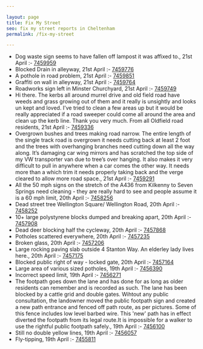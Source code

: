 ```yaml
---

layout: page
title: Fix My Street
seo: fix my street reports in Cheltenham
permalink: /fix-my-street

---
```


<!-- fix_marker starts -->

- Dog waste sign seems to have fallen off lampost it was affixed to., 21st April :- [7459959](https://www.fixmystreet.com/report/7459959)
- Blocked Drain in alleyway, 21st April :- [7459776](https://www.fixmystreet.com/report/7459776)
- A pothole in road problem, 21st April :- [7459851](https://www.fixmystreet.com/report/7459851)
- Graffiti on wall in alleyway, 21st April :- [7459764](https://www.fixmystreet.com/report/7459764)
- Roadworks sign left in Minster Churchyard, 21st April :- [7459749](https://www.fixmystreet.com/report/7459749)
- Hi there. The kerbs all around murrel drive and old field road have weeds and grass growing out of them and it really is unsightly and looks un kept and loved. I’ve tried to clean a few areas up but it would be really appreciated if a road sweeper could come all around the area and clean up the kerb line. Thank you very much. From all Oldfield road residents, 21st April :- [7459336](https://www.fixmystreet.com/report/7459336)
- Overgrown bushes and trees making road narrow. The entire length of the single track road is overgrown it needs cutting back at least 2 foot and the trees with overhanging branches need cutting down all the way along. It’s damaging car wing mirrors and has scratched the top side of my VW transporter van due to tree’s over hanging. It also makes it very difficult to pull in anywhere when a car comes the other way. It needs more than a which trim it needs properly taking back and the verge cleared to allow more road space., 21st April :- [7459291](https://www.fixmystreet.com/report/7459291)
- All the 50 mph signs on the stretch of the A436 from Kilkenny to Seven Springs need cleaning - they are really hard to see and people assume it is a 60 mph limit, 20th April :- [7458256](https://www.fixmystreet.com/report/7458256)
- Dead street tree Wellington Square/ Wellington Road, 20th April :- [7458252](https://www.fixmystreet.com/report/7458252)
- 10+ large polystyrene blocks dumped and breaking apart, 20th April :- [7457908](https://www.fixmystreet.com/report/7457908)
- Dead deer blocking half the cycleway, 20th April :- [7457868](https://www.fixmystreet.com/report/7457868)
- Potholes scattered everywhere, 20th April :- [7457235](https://www.fixmystreet.com/report/7457235)
- Broken glass, 20th April :- [7457206](https://www.fixmystreet.com/report/7457206)
- Large rocking paving slab outside 4 Stanton Way. An elderley lady lives here., 20th April :- [7457175](https://www.fixmystreet.com/report/7457175)
- Blocked public right of way - locked gate, 20th April :- [7457164](https://www.fixmystreet.com/report/7457164)
- Large area of various sized potholes, 19th April :- [7456390](https://www.fixmystreet.com/report/7456390)
- Incorrect speed limit, 19th April :- [7456271](https://www.fixmystreet.com/report/7456271)
- The footpath goes down the lane and has done for as long as older residents can remember and is recorded as such. The lane has been blocked by a cattle grid and double gates. Wihtout any public consultation, the landowner moved the public footpath sign and created a new path entrance and fenced off path route, as per pictures. Some of this fence includes low level barbed wire. This 'new' path has in effect diverted the footpath from its legal route.It is impossible for a walker to use the rightful public footpath safely., 19th April :- [7456100](https://www.fixmystreet.com/report/7456100)
- Still no double yellow lines, 19th April :- [7456057](https://www.fixmystreet.com/report/7456057)
- Fly-tipping, 19th April :- [7455811](https://www.fixmystreet.com/report/7455811)

<!-- fix_marker ends -->